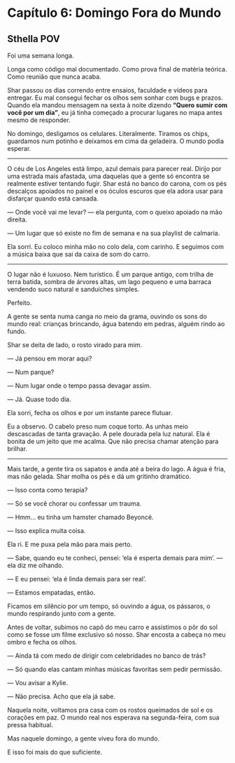 # **Capítulo 6: Domingo Fora do Mundo**

## **Sthella POV**

Foi uma semana longa.

Longa como código mal documentado. Como prova final de matéria teórica. Como reunião que nunca acaba.

Shar passou os dias correndo entre ensaios, faculdade e vídeos para entregar. Eu mal consegui fechar os olhos sem sonhar com bugs e prazos. Quando ela mandou mensagem na sexta à noite dizendo **“Quero sumir com você por um dia”**, eu já tinha começado a procurar lugares no mapa antes mesmo de responder.

No domingo, desligamos os celulares. Literalmente. Tiramos os chips, guardamos num potinho e deixamos em cima da geladeira. O mundo podia esperar.

---

O céu de Los Angeles está limpo, azul demais para parecer real. Dirijo por uma estrada mais afastada, uma daquelas que a gente só encontra se realmente estiver tentando fugir. Shar está no banco do carona, com os pés descalços apoiados no painel e os óculos escuros que ela adora usar para disfarçar quando está cansada.

— Onde você vai me levar? — ela pergunta, com o queixo apoiado na mão direita.

— Um lugar que só existe no fim de semana e na sua playlist de calmaria.

Ela sorri. Eu coloco minha mão no colo dela, com carinho. E seguimos com a música baixa que sai da caixa de som do carro.

---

O lugar não é luxuoso. Nem turístico. É um parque antigo, com trilha de terra batida, sombra de árvores altas, um lago pequeno e uma barraca vendendo suco natural e sanduíches simples.

Perfeito.

A gente se senta numa canga no meio da grama, ouvindo os sons do mundo real: crianças brincando, água batendo em pedras, alguém rindo ao fundo.

Shar se deita de lado, o rosto virado para mim.

— Já pensou em morar aqui?

— Num parque?

— Num lugar onde o tempo passa devagar assim.

— Já. Quase todo dia.

Ela sorri, fecha os olhos e por um instante parece flutuar.

Eu a observo. O cabelo preso num coque torto. As unhas meio descascadas de tanta gravação. A pele dourada pela luz natural. Ela é bonita de um jeito que me acalma. Que não precisa chamar atenção para brilhar.

---

Mais tarde, a gente tira os sapatos e anda até a beira do lago. A água é fria, mas não gelada. Shar molha os pés e dá um gritinho dramático.

— Isso conta como terapia?

— Só se você chorar ou confessar um trauma.

— Hmm... eu tinha um hamster chamado Beyoncé.

— Isso explica muita coisa.

Ela ri. E me puxa pela mão para mais perto.

— Sabe, quando eu te conheci, pensei: ‘ela é esperta demais para mim’. — ela diz me olhando.

— E eu pensei: ‘ela é linda demais para ser real’.

— Estamos empatadas, então.

Ficamos em silêncio por um tempo, só ouvindo a água, os pássaros, o mundo respirando junto com a gente.

Antes de voltar, subimos no capô do meu carro e assistimos o pôr do sol como se fosse um filme exclusivo só nosso. Shar encosta a cabeça no meu ombro e fecha os olhos.

— Ainda tá com medo de dirigir com celebridades no banco de trás?

— Só quando elas cantam minhas músicas favoritas sem pedir permissão.

— Vou avisar a Kylie.

— Não precisa. Acho que ela já sabe.

Naquela noite, voltamos pra casa com os rostos queimados de sol e os corações em paz. O mundo real nos esperava na segunda-feira, com sua pressa habitual.

Mas naquele domingo, a gente viveu fora do mundo.

E isso foi mais do que suficiente.

